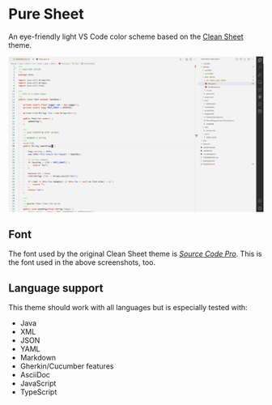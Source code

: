 # Pure Sheet

An eye-friendly light VS Code color scheme based on the [Clean Sheet](https://fappel.github.io/xiliary/clean-sheet.html) theme.


![Pure Sheet Screenshot](doc/images/pure-sheet-01.png)


## Font

The font used by the original Clean Sheet theme is _[Source Code Pro](https://fonts.google.com/specimen/Source+Code+Pro)_.
This is the font used in the above screenshots, too.

## Language support

This theme should work with all languages but is especially tested with:

- Java
- XML
- JSON
- YAML
- Markdown
- Gherkin/Cucumber features
- AsciiDoc
- JavaScript
- TypeScript
